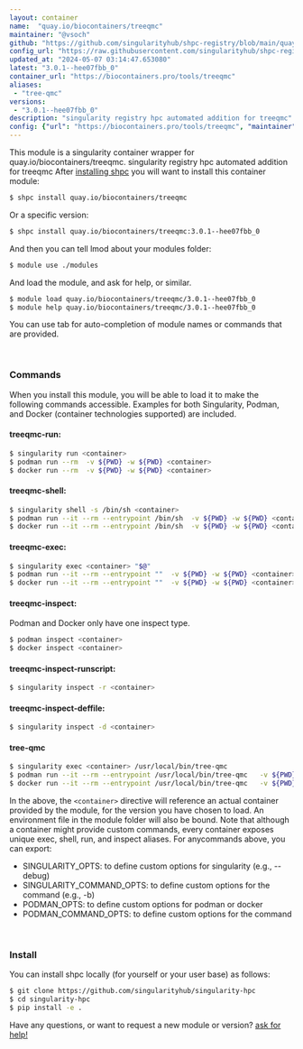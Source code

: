 ```yaml
---
layout: container
name:  "quay.io/biocontainers/treeqmc"
maintainer: "@vsoch"
github: "https://github.com/singularityhub/shpc-registry/blob/main/quay.io/biocontainers/treeqmc/container.yaml"
config_url: "https://raw.githubusercontent.com/singularityhub/shpc-registry/main/quay.io/biocontainers/treeqmc/container.yaml"
updated_at: "2024-05-07 03:14:47.653080"
latest: "3.0.1--hee07fbb_0"
container_url: "https://biocontainers.pro/tools/treeqmc"
aliases:
 - "tree-qmc"
versions:
 - "3.0.1--hee07fbb_0"
description: "singularity registry hpc automated addition for treeqmc"
config: {"url": "https://biocontainers.pro/tools/treeqmc", "maintainer": "@vsoch", "description": "singularity registry hpc automated addition for treeqmc", "latest": {"3.0.1--hee07fbb_0": "sha256:42aaabd17c6d9b358914a9b2c50cd6ddd175a3774e2b8a41d657a1f1b9428d36"}, "tags": {"3.0.1--hee07fbb_0": "sha256:42aaabd17c6d9b358914a9b2c50cd6ddd175a3774e2b8a41d657a1f1b9428d36"}, "docker": "quay.io/biocontainers/treeqmc", "aliases": {"tree-qmc": "/usr/local/bin/tree-qmc"}}
---
```


This module is a singularity container wrapper for quay.io/biocontainers/treeqmc.
singularity registry hpc automated addition for treeqmc
After [installing shpc](#install) you will want to install this container module:


```bash
$ shpc install quay.io/biocontainers/treeqmc
```

Or a specific version:

```bash
$ shpc install quay.io/biocontainers/treeqmc:3.0.1--hee07fbb_0
```

And then you can tell lmod about your modules folder:

```bash
$ module use ./modules
```

And load the module, and ask for help, or similar.

```bash
$ module load quay.io/biocontainers/treeqmc/3.0.1--hee07fbb_0
$ module help quay.io/biocontainers/treeqmc/3.0.1--hee07fbb_0
```

You can use tab for auto-completion of module names or commands that are provided.

<br>

### Commands

When you install this module, you will be able to load it to make the following commands accessible.
Examples for both Singularity, Podman, and Docker (container technologies supported) are included.

#### treeqmc-run:

```bash
$ singularity run <container>
$ podman run --rm  -v ${PWD} -w ${PWD} <container>
$ docker run --rm  -v ${PWD} -w ${PWD} <container>
```

#### treeqmc-shell:

```bash
$ singularity shell -s /bin/sh <container>
$ podman run --it --rm --entrypoint /bin/sh  -v ${PWD} -w ${PWD} <container>
$ docker run --it --rm --entrypoint /bin/sh  -v ${PWD} -w ${PWD} <container>
```

#### treeqmc-exec:

```bash
$ singularity exec <container> "$@"
$ podman run --it --rm --entrypoint ""  -v ${PWD} -w ${PWD} <container> "$@"
$ docker run --it --rm --entrypoint ""  -v ${PWD} -w ${PWD} <container> "$@"
```

#### treeqmc-inspect:

Podman and Docker only have one inspect type.

```bash
$ podman inspect <container>
$ docker inspect <container>
```

#### treeqmc-inspect-runscript:

```bash
$ singularity inspect -r <container>
```

#### treeqmc-inspect-deffile:

```bash
$ singularity inspect -d <container>
```


#### tree-qmc

```bash
$ singularity exec <container> /usr/local/bin/tree-qmc
$ podman run --it --rm --entrypoint /usr/local/bin/tree-qmc   -v ${PWD} -w ${PWD} <container> -c " $@"
$ docker run --it --rm --entrypoint /usr/local/bin/tree-qmc   -v ${PWD} -w ${PWD} <container> -c " $@"
```



In the above, the `<container>` directive will reference an actual container provided
by the module, for the version you have chosen to load. An environment file in the
module folder will also be bound. Note that although a container
might provide custom commands, every container exposes unique exec, shell, run, and
inspect aliases. For anycommands above, you can export:

 - SINGULARITY_OPTS: to define custom options for singularity (e.g., --debug)
 - SINGULARITY_COMMAND_OPTS: to define custom options for the command (e.g., -b)
 - PODMAN_OPTS: to define custom options for podman or docker
 - PODMAN_COMMAND_OPTS: to define custom options for the command

<br>

### Install

You can install shpc locally (for yourself or your user base) as follows:

```bash
$ git clone https://github.com/singularityhub/singularity-hpc
$ cd singularity-hpc
$ pip install -e .
```

Have any questions, or want to request a new module or version? [ask for help!](https://github.com/singularityhub/singularity-hpc/issues)